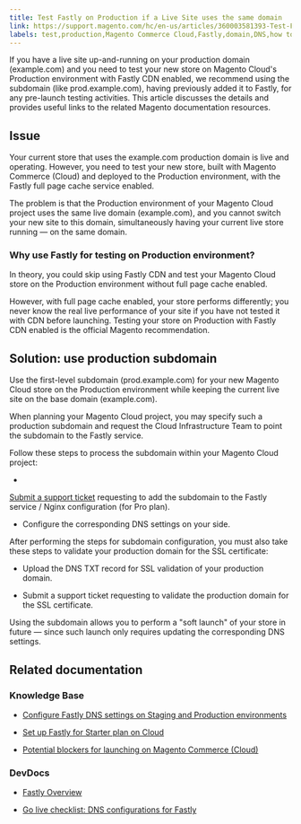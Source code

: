 ```yaml
---
title: Test Fastly on Production if a Live Site uses the same domain
link: https://support.magento.com/hc/en-us/articles/360003581393-Test-Fastly-on-Production-if-a-Live-Site-uses-the-same-domain
labels: test,production,Magento Commerce Cloud,Fastly,domain,DNS,how to
---
```


If you have a live site up-and-running on your production domain (example.com) and you need to test your new store on Magento Cloud's Production environment with Fastly CDN enabled, we recommend using the subdomain (like prod.example.com), having previously added it to Fastly, for any pre-launch testing activities. This article discusses the details and provides useful links to the related Magento documentation resources.

## Issue

Your current store that uses the example.com production domain is live and operating. However, you need to test your new store, built with Magento Commerce (Cloud) and deployed to the Production environment, with the Fastly full page cache service enabled.

The problem is that the Production environment of your Magento Cloud project uses the same live domain (example.com), and you cannot switch your new site to this domain, simultaneously having your current live store running — on the same domain.

### Why use Fastly for testing on Production environment?

In theory, you could skip using Fastly CDN and test your Magento Cloud store on the Production environment without full page cache enabled.

However, with full page cache enabled, your store performs differently; you never know the real live performance of your site if you have not tested it with CDN before launching. Testing your store on Production with Fastly CDN enabled is the official Magento recommendation.

## Solution: use production subdomain

Use the first-level subdomain (prod.example.com) for your new Magento Cloud store on the Production environment while keeping the current live site on the base domain (example.com).

When planning your Magento Cloud project, you may specify such a production subdomain and request the Cloud Infrastructure Team to point the subdomain to the Fastly service.

Follow these steps to process the subdomain within your Magento Cloud project:

* 
[Submit a support ticket](https://support.magento.com/hc/en-us/articles/360019088251) requesting to add the subdomain to the Fastly service / Nginx configuration (for Pro plan).

* Configure the corresponding DNS settings on your side.

After performing the steps for subdomain configuration, you must also take these steps to validate your production domain for the SSL certificate:

* Upload the DNS TXT record for SSL validation of your production domain.

* Submit a support ticket requesting to validate the production domain for the SSL certificate.

Using the subdomain allows you to perform a "soft launch" of your store in future — since such launch only requires updating the corresponding DNS settings.

## Related documentation

### Knowledge Base

* [Configure Fastly DNS settings on Staging and Production environments](https://support.magento.com/hc/en-us/articles/115004685913)

* [Set up Fastly for Starter plan on Cloud](https://support.magento.com/hc/en-us/articles/360002491773)

* [Potential blockers for launching on Magento Commerce (Cloud)](https://support.magento.com/hc/en-us/articles/115002517274)

### DevDocs

* [Fastly Overview](http://devdocs.magento.com/guides/v2.2/cloud/basic-information/cloud-fastly.html)

* [Go live checklist: DNS configurations for Fastly](http://devdocs.magento.com/guides/v2.2/cloud/live/go-live-checklist.html#dns)

